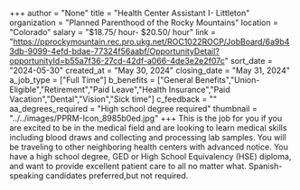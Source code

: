 +++
author = "None"
title = "Health Center Assistant I- Littleton"
organization = "Planned Parenthood of the Rocky Mountains"
location = "Colorado"
salary = "$18.75/ hour- $20.50/ hour"
link = "https://pprockymountain.rec.pro.ukg.net/ROC1022ROCP/JobBoard/6a9b43db-9099-4efd-bdae-77324f56aabf/OpportunityDetail?opportunityId=b55a7f36-27cd-42df-a066-4de3e2e2f07c"
sort_date = "2024-05-30"
created_at = "May 30, 2024"
closing_date = "May 31, 2024"
a_job_type = ["Full Time"]
b_benefits = ["General Benefits","Union-Eligible","Retirement","Paid Leave","Health Insurance","Paid Vacation","Dental","Vision","Sick time"]
c_feedback = ""
aa_degrees_required = "High school degree required"
thumbnail = "../../images/PPRM-Icon_8985b0ed.jpg"
+++
This is the job for you if you are excited to be in the medical field and are looking to learn medical skills including blood draws and collecting and processing lab samples. You will be traveling to other neighboring health centers with advanced notice. You have a high school degree, GED or High School Equivalency (HSE) diploma, and want to provide excellent patient care to all no matter what. 
Spanish-speaking candidates preferred,but not required. 